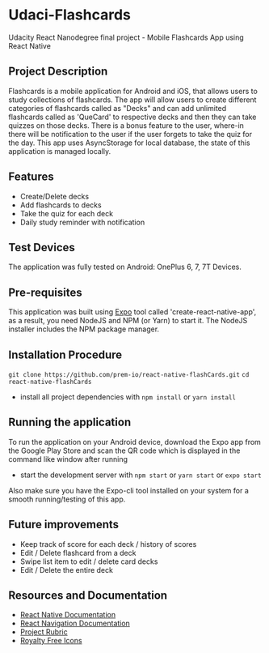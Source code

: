 # Udaci-Flashcards

Udacity React Nanodegree final project - Mobile Flashcards App using React Native

## Project Description

Flashcards is a mobile application for Android and iOS, that allows users to study collections of flashcards. The app will allow users to create different categories of flashcards called as "Decks" and can add unlimited flashcards called as 'QueCard' to respective decks and then they can take quizzes on those decks. There is a bonus feature to the user, where-in there will be notification to the user if the user forgets to take the quiz for the day.
This app uses AsyncStorage for local database, the state of this application is managed locally.

## Features

- Create/Delete decks
- Add flashcards to decks
- Take the quiz for each deck
- Daily study reminder with notification

## Test Devices

The application was fully tested on Android: OnePlus 6, 7, 7T Devices.

## Pre-requisites

This application was built using [Expo](https://expo.io/) tool called 'create-react-native-app', as a result, you need NodeJS and NPM (or Yarn) to start it. The NodeJS installer includes the NPM package manager.

## Installation Procedure

`git clone https://github.com/prem-io/react-native-flashCards.git`
`cd react-native-flashCards`

- install all project dependencies with `npm install` or `yarn install`

## Running the application

To run the application on your Android device, download the Expo app from the Google Play Store and scan the QR code which is displayed in the command like window after running

- start the development server with `npm start` or `yarn start` or `expo start`

Also make sure you have the Expo-cli tool installed on your system for a smooth running/testing of this app.

## Future improvements

- Keep track of score for each deck / history of scores
- Edit / Delete flashcard from a deck
- Swipe list item to edit / delete card decks
- Edit / Delete the entire deck

## Resources and Documentation

- [React Native Documentation](https://reactnative.dev/docs/getting-started)
- [React Navigation Documentation](https://reactnavigation.org/docs/getting-started)
- [Project Rubric](https://review.udacity.com/#!/rubrics/1021/view)
- [Royalty Free Icons](https://www.flaticon.com/)

